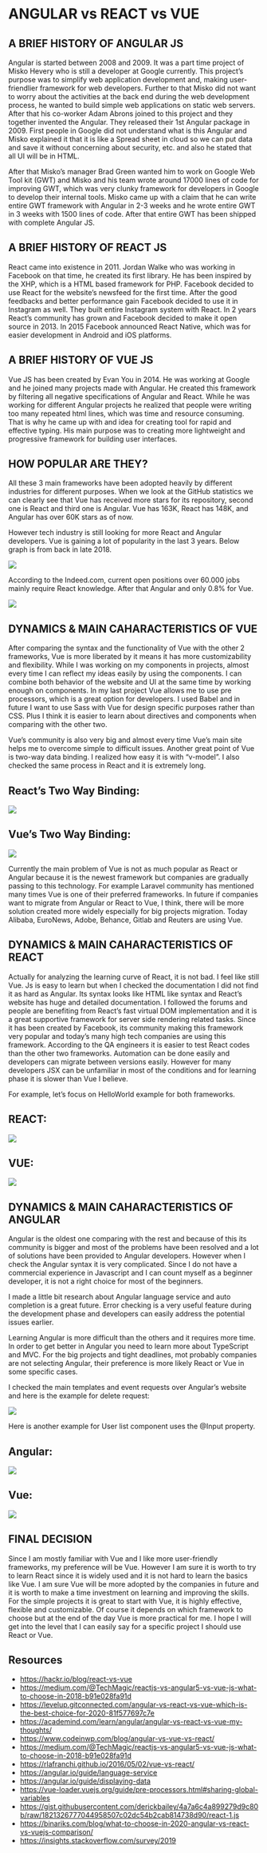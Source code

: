 # ANGULAR vs REACT vs VUE

## A BRIEF HISTORY OF ANGULAR JS
Angular is started between 2008 and 2009. It was a part time project of Misko Hevery who is still a developer at Google currently. This project’s purpose was to simplify web application development and, making user-friendlier framework for web developers. Further to that Misko did not want to worry about the activities at the back end during the web development process, he wanted to build simple web applications on static web servers. After that his co-worker Adam Abrons joined to this project and they together invented the Angular. They released their 1st Angular package in 2009. First people in Google did not understand what is this Angular and Misko explained it that it is like a Spread sheet in cloud so we can put data and save it without concerning about security, etc. and also he stated that all UI will be in HTML.

After that Misko’s manager Brad Green wanted him to work on Google Web Tool kit (GWT) and Misko and his team wrote around 17000 lines of code for improving GWT, which was very clunky framework for developers in Google to develop their internal tools. Misko came up with a claim that he can write entire GWT framework with Angular in 2-3 weeks and he wrote entire GWT in 3 weeks with 1500 lines of code. After that entire GWT has been shipped with complete Angular JS.

## A BRIEF HISTORY OF REACT JS
React came into existence in 2011. Jordan Walke who was working in Facebook on that time, he created its first library. He has been inspired by the XHP, which is a HTML based framework for PHP. Facebook decided to use React for the website’s newsfeed for the first time. After the good feedbacks and better performance gain Facebook decided to use it in Instagram as well. They built entire Instagram system with React. In 2 years React’s community has grown and Facebook decided to make it open source in 2013. In 2015 Facebook announced React Native, which was for easier development in Android and iOS platforms.

## A BRIEF HISTORY OF VUE JS
Vue JS has been created by Evan You in 2014. He was working at Google and he joined many projects made with Angular. He created this framework by filtering all negative specifications of Angular and React.  While he was working for different Angular projects he realized that people were writing too many repeated html lines, which was time and resource consuming. That is why he came up with and idea for creating tool for rapid and effective typing. His main purpose was to creating more lightweight and progressive framework for building user interfaces.

## HOW POPULAR ARE THEY?
All these 3 main frameworks have been adopted heavily by different industries for different purposes. When we look at the GitHub statistics we can clearly see that Vue has received more stars for its repository, second one is React and third one is Angular. Vue has 163K, React has 148K, and Angular has over 60K stars as of now.

However tech industry is still looking for more React and Angular developers. Vue is gaining a lot of popularity in the last 3 years. Below graph is from back in late 2018.

![](https://github.com/hakanovski/e28/blob/master/independent-study/images/1.png)

According to the Indeed.com, current open positions over 60.000 jobs mainly require React knowledge. After that Angular and only 0.8% for Vue.

![](https://github.com/hakanovski/e28/blob/master/independent-study/images/2.png)


## DYNAMICS & MAIN CAHARACTERISTICS OF VUE
After comparing the syntax and the functionality of Vue with the other 2 frameworks, Vue is more liberated by it means it has more customizability and flexibility. While I was working on my components in projects, almost every time I can reflect my ideas easily by using the components. I can combine both behavior of the website and UI at the same time by working enough on components. In my last project Vue allows me to use pre processors, which is a great option for developers. I used Babel and in future I want to use Sass with Vue for design specific purposes rather than CSS. Plus I think it is easier to learn about directives and components when comparing with the other two.

Vue’s community is also very big and almost every time Vue’s main site helps me to overcome simple to difficult issues.  Another great point of Vue is two-way data binding. I realized how easy it is with “v-model”. I also checked the same process in React and it is extremely long.

## React’s Two Way Binding:

![](https://github.com/hakanovski/e28/blob/master/independent-study/images/3.png)

## Vue’s Two Way Binding:

![](https://github.com/hakanovski/e28/blob/master/independent-study/images/4.png)

Currently the main problem of Vue is not as much popular as React or Angular because it is the newest framework but companies are gradually passing to this technology. For example Laravel community has mentioned many times Vue is one of their preferred frameworks.  In future if companies want to migrate from Angular or React to Vue, I think, there will be more solution created more widely especially for big projects migration. Today Alibaba, EuroNews, Adobe, Behance, Gitlab and Reuters are using Vue.

## DYNAMICS & MAIN CAHARACTERISTICS OF REACT
Actually for analyzing the learning curve of React, it is not bad. I feel like still Vue. Js is easy to learn but when I checked the documentation I did not find it as hard as Angular. Its syntax looks like HTML like syntax and React’s website has huge and detailed documentation. I followed the forums and people are benefiting from React’s fast virtual DOM implementation and it is a great supportive framework for server side rendering related tasks. Since it has been created by Facebook, its community making this framework very popular and today’s many high tech companies are using this framework. According to the QA engineers it is easier to test React codes than the other two frameworks. Automation can be done easily and developers can migrate between versions easily. 
However for many developers JSX can be unfamiliar in most of the conditions and for learning phase it is slower than Vue I believe.

For example, let’s focus on HelloWorld example for both frameworks.

## REACT:

![](https://github.com/hakanovski/e28/blob/master/independent-study/images/5.png)

## VUE:

![](https://github.com/hakanovski/e28/blob/master/independent-study/images/6.png)

## DYNAMICS & MAIN CAHARACTERISTICS OF ANGULAR

Angular is the oldest one comparing with the rest and because of this its community is bigger and most of the problems have been resolved and a lot of solutions have been provided to Angular developers. However when I check the Angular syntax it is very complicated. Since I do not have a commercial experience in Javascript and I can count myself as a beginner developer, it is not a right choice for most of the beginners. 

I made a little bit research about Angular language service and auto completion is a great future. Error checking is a very useful feature during the development phase and developers can easily address the potential issues earlier.

Learning Angular is more difficult than the others and it requires more time. In order to get better in Angular you need to learn more about TypeScript and MVC. For the big projects and tight deadlines, mot probably companies are not selecting Angular, their preference is more likely React or Vue in some specific cases.

I checked the main templates and event requests over Angular’s website and here is the example for delete request:

![](https://github.com/hakanovski/e28/blob/master/independent-study/images/7.png)

Here is another example for User list component uses the @Input property.

## Angular:

![](https://github.com/hakanovski/e28/blob/master/independent-study/images/8.png)


## Vue:

![](https://github.com/hakanovski/e28/blob/master/independent-study/images/9.png)


## FINAL DECISION
Since I am mostly familiar with Vue and I like more user-friendly frameworks, my preference will be Vue. However I am sure it is worth to try to learn React since it is widely used and it is not hard to learn the basics like Vue. I am sure Vue will be more adopted by the companies in future and it is worth to make a time investment on learning and improving the skills. For the simple projects it is great to start with Vue, it is highly effective, flexible and customizable. Of course it depends on which framework to choose but at the end of the day Vue is more practical for me. I hope I will get into the level that I can easily say for a specific project I should use React or Vue.

## Resources
- https://hackr.io/blog/react-vs-vue
- https://medium.com/@TechMagic/reactjs-vs-angular5-vs-vue-js-what-to-choose-in-2018-b91e028fa91d
- https://levelup.gitconnected.com/angular-vs-react-vs-vue-which-is-the-best-choice-for-2020-81f577697c7e
- https://academind.com/learn/angular/angular-vs-react-vs-vue-my-thoughts/
- https://www.codeinwp.com/blog/angular-vs-vue-vs-react/
- https://medium.com/@TechMagic/reactjs-vs-angular5-vs-vue-js-what-to-choose-in-2018-b91e028fa91d
- https://rlafranchi.github.io/2016/05/02/vue-vs-react/
- https://angular.io/guide/language-service
- https://angular.io/guide/displaying-data
- https://vue-loader.vuejs.org/guide/pre-processors.html#sharing-global-variables
- https://gist.githubusercontent.com/derickbailey/4a7a6c4a899279d9c80b/raw/1821326777044958507c02dc54b2cab814738d90/react-1.js
- https://binariks.com/blog/what-to-choose-in-2020-angular-vs-react-vs-vuejs-comparison/
- https://insights.stackoverflow.com/survey/2019

